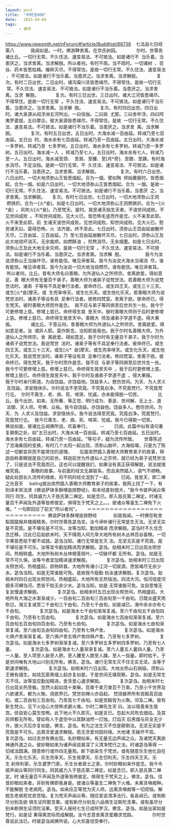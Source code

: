 ```yaml
---
layout: post
title:  "中阿含008"
date:   2015-04-04
tags:
      - 佛学
---
```



https://www.newsmth.net/nForum/#!article/Buddhist/66736
 
 七法品七日经第八
   
 　　我闻如是。一时。佛游鞞舍离。在奈氏树园。
   
 　　尔时。世尊告诸比丘。一切行无常。不久住法、速变易法、不可猗法。如是诸行不
 当乐着。当患厌之。当求舍离。当求解脱。所以者何。有时不雨。当不雨时。一切诸树
 、百谷、药木皆悉枯槁。摧碎灭尽。不得常住。是故一切行无常。不久住法、速变易法
 、不可猗法。如是诸行不当乐着。当患厌之。当求舍离。当求解脱。
   
 　　复次。有时二日出世。二日出时。诸沟渠川流皆悉竭尽。不得常住。是故一切行无
 常。不久住法、速变易法、不可猗法。如是诸行不当乐着。当患厌之。当求舍离。当求
 解脱。
   
 　　复次。有时三日出世。三日出时。诸大江河皆悉竭尽。不得常住。是故一切行无常
 。不久住法、速变易法。不可猗法。如是诸行不当乐着。当患厌之。当求舍离。当求解
 脱。
   
 　　复次。有时四日出世。四日出时。诸大泉源从阎浮洲五河所出。一曰恒伽。二曰摇
 尤那。三曰舍牢浮。四曰阿夷罗婆提。五曰摩企。彼大泉源皆悉竭尽。不得常住。是故
 一切行无常。不久住法、速变易法。不可猗法。如是诸行不当乐着。当患厌之。当求舍
 离。当求解脱。
   
 　　复次。有时五日出世。五日出时。大海水减一百由延。转减乃至七百由延。五日出
 时。海水余有七百由延。转减乃至一百由延。五日出时。大海水减一多罗树。转减乃至
 七多罗树。五日出时。海水余有七多罗树。转减乃至一多罗树。五日出时。海水减一人
 。转减乃至七人。五日出时。海水余有七人。转减乃至一人。五日出时。海水减至颈、
 至肩、至腰、至\[月\*奇\]、至膝、至踝。有时海水消尽。不足没指。是故一切行无常。不
 久住法、速变易法、不可猗法。如是诸行不当乐着。当患厌之。当求舍离。当求解脱。
   
   
 　　复次。有时六日出世。六日出时。一切大地须弥山王皆悉烟起。合为一烟。譬如陶
 师始爨窖时。皆悉烟起。合为一烟。如是六日出时。一切大地须弥山王皆悉烟起。合为
 一烟。是故一切行无常。不久住法、速变易法。不可猗法。如是诸行不当乐着。当患厌
 之。当求舍离。当求解脱。　　复次。有时七日出世。七日出时。一切大地须弥山王洞
 燃俱炽。合为一\[火\*僉\]。如是七日出时。一切大地须弥山王洞燃俱炽。合为一\[火\*僉\]
 。风吹火\[火\*僉\]。乃至梵天。是时。晃昱诸天始生天者。不谙世间成败。不见世间成败
 。不知世间成败。见大火已。皆恐怖毛竖而作是念。火不来至此耶。火不来至此耶。前
 生诸天谙世间成败。见世间成败。知世间成败。见大火已。慰劳诸天曰。莫得恐怖。火
 法齐彼。终不至此。七日出时。须弥山王百由延崩散坏灭尽。二百由延、三百由延。乃
 至七百由延崩散坏灭尽。七日出时。须弥山王及此大地烧坏消灭。无余栽烬。如燃酥油
 。煎熬消尽。无余烟墨。如是七日出时。须弥山王及此大地无余灾烬。是故一切行无常
 。不久住法、速变易法、不可猗法。如是诸行不当乐着。当患厌之。当求舍离。当求解
 脱。
   
   
 　　我今为汝说须弥山王当崩坏尽。谁有能信。唯见谛者耳。我今为汝说大海水当竭消
 尽。谁有能信。唯见谛者耳。我今为汝说一切大地当烧燃尽。谁有能信。唯见谛者耳。
 所以者何。比丘。昔有大师名曰善眼。为外道仙人之所师宗。舍离欲爱。得如意足。善
 眼大师有无量百千弟子。善眼大师为诸弟子说梵世法。若善眼大师为说梵世法时。诸弟
 子等有不具足奉行法者。彼命终已。或生四王天。或生三十三天。或生\[火\*僉\]摩天。或
 生兜率哆天。或生化乐天。或生他化乐天。若善眼大师为说梵世法时。诸弟子等设有具
 足奉行法者。彼修四梵室。舍离于欲。彼命终已。得生梵天。彼时善眼大师而作是念。
 我不应与弟子等同俱至后世共生一处。我今宁可更修增上慈。修增上慈已。命终得生晃
 昱天中。彼时善眼大师则于后时更修增上慈。修增上慈已。命终得生晃昱天中。善眼大
 师及诸弟子学道不虚。得大果报。
   
 　　诸比丘。于意云何。昔善眼大师为外道仙人之所师宗。舍离欲爱。得如意足者。汝
 谓异人耶。莫作斯念。当知即是我也。我于尔时名善眼大师。为外道仙人之所师宗。舍
 离欲爱。得如意足。我于尔时有无量百千弟子。我于尔时为诸弟子说梵世法。我说梵世
 法时。诸弟子等有不具足奉行法者。彼命终已。或生四王天。或生三十三天。或生\[火\*
 僉\]摩天。或生兜率哆天。或生化乐天。或生他化乐天。我说梵世法时。诸弟子等设有具
 足奉行法者。修四梵室。舍离于欲。彼命终已。得生梵天。我于尔时而作是念。我不应
 与弟子等同俱至后世共生一处。我今宁可更修增上慈。修增上慈已。命终得生晃昱天中
 。我于后时更修增上慈。修增上慈已。命终得生晃昱天中。我于尔时及诸弟子学道不虚
 。得大果报。
   
 　　我于尔时亲行斯道。为自饶益。亦饶益他。饶益多人。愍伤世间。为天、为人求义
 及饶益。求安隐快乐。尔时说法不至究竟。不究竟白净。不究竟梵行。不究竟梵行讫。
 尔时不离生、老、病、死、啼哭、忧戚。亦未能得脱一切苦。
   
 　　比丘。我今出世。如来、无所著、等正觉、明行成为、善逝、世间解、无上士、道
 法御、天人师。号佛、众祐。我今自饶益。亦饶益他。饶益多人。愍伤世间。为天、为
 人求义及饶益。求安隐快乐。我今说法得至究竟。究竟白净。究竟梵行。究竟梵行讫。
 我今已离生、老、病、死、啼哭、忧戚。我今已得脱一切苦。
   
 　　佛说如是。彼诸比丘闻佛所说。欢喜奉行。  
   
 \--
  
  
 已阅。此篇中似有语句重复颠倒之处，如"五日出时。大海水减一百由延。转减乃至七百由延。五日出时。海水余有七百由延。转减乃至一百由延。"等句子，疑为流传所致。
   
 世尊陈述了沧海桑田的变换，有时几个太阳一起出现，须弥山崩坏，大海枯竭，只是为了陈述一切都变异而不能常住的道理。
   
 后面突然插入善眼大师教育弟子的故事，释迦自称善眼就是自己的前世。释迦前世为外道仙人之宗师，就已经为弟子说梵世法了，只是说法不究竟而已。这也可以提醒我们，如果没有真正获得解脱，说法就很难究竟。
   
 善眼的故事，与前面的经文无甚联系，而且突然插入，语气不顺畅。疑此处因长久流传的缘故，将不同的经文混到了一起。
 
  
 已阅。晃昱天，即二禅之光音天
   
baling提出突然插入善眼大师教育弟子的故事，我网上找了一下，有别译本宋法贤《佛说萨钵多酥哩逾捺野经》，和本经差别很大，"我今令彼声闻众等同行 同生。同其威力入于慈氏第二禅定。如是念已。即入慈氏第二禅定。时诸无量百千声闻及外道等皆修彼定。俱得生于梵天之上。。。彼诸众等虽生二禅免下火难。" 一句即回应了前文"所以者何"。
   
 ＝＝＝＝＝＝＝＝＝＝＝＝＝＝＝＝＝＝＝＝＝＝＝＝＝＝
 佛说萨钵多酥哩逾捺野经
   
 　　如是我闻。一时佛在毗舍梨国猿猴井楼阁精舍。尔时世尊告苾刍言。汝今谛听诸行无常是生灭法。无坚无实是不究竟。是不堪任是不可乐。汝等当知。勤加精进 而求解脱。苾刍时不久住念念迁移。过此已后劫欲末时。天不降雨人间亢旱大地所有树木丛林百谷苗稼。一切华果皆悉枯干都不成就。苾刍当知。诸行无常是生灭 法。无坚无实是不究竟。是不堪任是不可乐。汝等宜令勤加精进而求解脱。苾刍。劫相末时二日出现炎照世间。热相转盛。大地所有树木丛林根茎枝叶。一切破坏都 无所有。苾刍。如是无常不可久保。汝等今者宜加精进速求解脱。
   
 　　复次苾刍。劫相末时三日出现炎照世间。热相盛前。损物转甚。大地所有诸小江河一切泉源。悉皆竭尽无余少水。苾刍当知。如是无常谁能可免。是故我今殷勤 劝汝速求解脱。复次苾刍。劫相末时四日出现炎照世间。热相盛前。大地所有无热恼池。四流大河。恒河信度河细多河嚩刍河。悉皆干枯无余少水。苾刍当知。如是 无常谁能可免。汝自思惟无复怠慢速求解脱。
   
 　　复次苾刍。劫相末时五日出现炎照世间。热相盛前。大地所有大海之水渐渐减少。一百由旬二百由旬三百由旬至一千由旬。日既炎盛天雨弥愆。海又复减至二千由旬三千由旬。乃至七千由旬。如是减已。海中余水亦有七千由旬。
   
 　　复次苾刍。如是海水七千由旬渐渐复减。至六千由旬五千由旬四千由旬。乃至有七百由旬。
   
 　　复次苾刍。如是海水七百由旬渐渐复减。至六百由旬五百由旬四百由旬。乃至有七由旬。
   
 　　复次苾刍。如是海水七由旬渐渐复减。至六由旬五由旬四由旬。乃至有七俱卢舍。
   
 　　复次苾刍。如是海水七俱卢舍渐渐复减。至六俱卢舍五俱卢舍四俱卢舍。乃至有七多罗树。
   
 　　复次苾刍。如是海水七多罗树渐渐复减。至六多罗树五多罗树四多罗树。乃至有七人量。
   
 　　复次苾刍。如是海水七人量渐渐复减。至六人量五人量四人量。乃至一人量。至人项至人胁至人脐。至人腰至人膝至人踝。至人一指量。即时枯干。于是世间唯有大地山川别无所有。佛言。苾刍。诸行无常生灭不住无实无坚。汝等于斯速求解脱。
   
 　　复次苾刍。劫相末时六日出现。大地炎热山石销镕。须弥山王微有烟生。如烧瓦窑黑烟上起亦复如是。于是世间无堪观察。苾刍。如是无常生灭不住。汝等宜应勤加精进。舍贪爱心速求解脱。
   
 　　复次苾刍。劫相末时七日出现炎热至极。忽然火起如烧十束柴。百束千束万束百千万束。乃至小千世界及六欲诸天。都为火聚。烧欲界已。梵世初禅火亦自起。 焚烧器界所有宫殿高百由旬。或二百由旬三百由旬。乃至高七千由旬。如是宫殿皆为火聚。邻及二禅。彼有新生梵众。见下火焰心大惊怖求避火难。尔时二禅先生天 曰。汝以宿善来生我宫。但自安心莫生惊怖。此下地火不久即灭。如是言已。忽起大风吹去烟焰。及其灰烬都无所有。譬如有人于虚空中以其酥油然一灯烛。灯焰灭 后黑烟与灰全无少许。彼火灭后亦复如是。佛言。苾刍。有为之法生灭不住是颠倒法。无坚无实是不究竟是不可乐。远离贪爱速求解脱。若无贪爱何因何缘。大地诸 天破坏不现。
   
 　　复次苾刍。如过去世有佛出现。名妙眼如来。有无量无边声闻之众。及诸梵天离欲神通外道之众。彼妙眼如来为诸声闻说甚深了义清净梵行之法。时诸苾刍等得 一切戒法圆满。随意修行或作四无量观。断下欲染生于梵世。或有随意乐生他化自在天。乐生化乐天。乐生兜率天。乐生夜摩天。乐生忉利天。乐生四天王天。乐生 刹帝利家。乐生婆罗门家。乐生长者居士之家。尔时妙眼如来作是念。我今令彼声闻众等同行同生。同其威力入于慈氏第二禅定。如是念已。即入慈氏第二禅定。时 诸无量百千声闻及外道等皆修彼定。俱得生于梵天之上。佛言。苾刍。往昔妙眼如来者。非别有佛即我身是。彼诸众等虽生二禅免下火难。未离贪嗔痴种。不能解脱 生老病死。苾刍。如来应正等觉为天人师。远离贪嗔痴等一切烦恼。解脱生老病死忧悲苦恼。复为梵天声闻众等。随应宣说清净法行。各各闻已。或有断尽分别及欲 俱生证阿那含果。或有断尽分别及六品俱生证斯陀含果。或有虽尽分别未断俱生证须陀洹果。受天人报经七生已成阿罗汉。佛言。苾刍。如是出家如是梵行。如是证 果得离苦际而成解脱。汝今志意舍离贪爱趣求觉路。
   
 　　尔时世尊说此法已。时彼苾刍闻佛所说。心大欢喜信受奉行。
   
  

